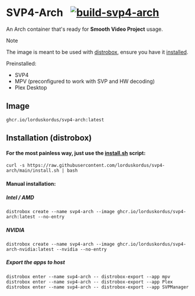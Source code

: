 # SVP4-Arch &nbsp; [![build-svp4-arch](https://github.com/lorduskordus/svp4-arch/actions/workflows/build.yml/badge.svg)](https://github.com/lorduskordus/svp4-arch/actions/workflows/build.yml)

An Arch container that's ready for **Smooth Video Project** usage.

> [!NOTE]
> The image is meant to be used with [distrobox](https://github.com/89luca89/distrobox), ensure you have it [installed](https://github.com/89luca89/distrobox?tab=readme-ov-file#installation).

Preinstalled:

* SVP4
* MPV (preconfigured to work with SVP and HW decoding)
* Plex Desktop

## Image

```
ghcr.io/lorduskordus/svp4-arch:latest
```

## Installation (distrobox)

#### For the most painless way, just use the [install.sh](https://github.com/lorduskordus/svp4-arch/blob/main/install.sh) script:


```
curl -s https://raw.githubusercontent.com/lorduskordus/svp4-arch/main/install.sh | bash
```

#### Manual installation:

##### Intel / AMD
```
distrobox create --name svp4-arch --image ghcr.io/lorduskordus/svp4-arch:latest --no-entry
```

##### NVIDIA
```
distrobox create --name svp4-arch --image ghcr.io/lorduskordus/svp4-arch-nvidia:latest --nvidia --no-entry
```

##### Export the apps to host
```
distrobox enter --name svp4-arch -- distrobox-export --app mpv
distrobox enter --name svp4-arch -- distrobox-export --app Plex
distrobox enter --name svp4-arch -- distrobox-export --app SVPManager
```

